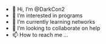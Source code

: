 - 👋 Hi, I’m @DarkCon2
- 👀 I’m interested in programs
- 🌱 I’m currently learning networks
- 💞️ I’m looking to collaborate on help
- 📫 How to reach me ...

<!---
DarkCon2/DarkCon2 is a ✨ special ✨ repository because its `README.md` (this file) appears on your GitHub profile.
You can click the Preview link to take a look at your changes.
--->
